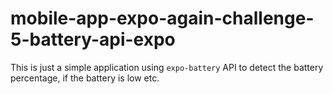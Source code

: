 # mobile-app-expo-again-challenge-5-battery-api-expo
This is just a simple application using `expo-battery` API to detect the battery percentage, if the battery is low etc.
